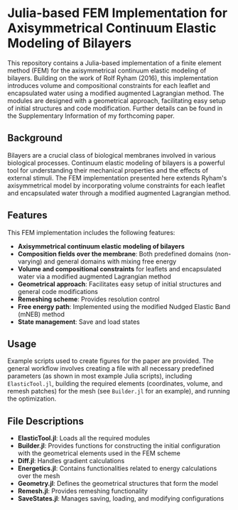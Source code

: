 # Julia-based FEM Implementation for Axisymmetrical Continuum Elastic Modeling of Bilayers

This repository contains a Julia-based implementation of a finite element method (FEM) for the axisymmetrical continuum elastic modeling of bilayers. Building on the work of Rolf Ryham (2016), this implementation introduces volume and compositional constraints for each leaflet and encapsulated water using a modified augmented Lagrangian method. The modules are designed with a geometrical approach, facilitating easy setup of initial structures and code modification. Further details can be found in the Supplementary Information of my forthcoming paper.

## Background

Bilayers are a crucial class of biological membranes involved in various biological processes. Continuum elastic modeling of bilayers is a powerful tool for understanding their mechanical properties and the effects of external stimuli. The FEM implementation presented here extends Ryham's axisymmetrical model by incorporating volume constraints for each leaflet and encapsulated water through a modified augmented Lagrangian method.

## Features

This FEM implementation includes the following features:

- **Axisymmetrical continuum elastic modeling of bilayers**
- **Composition fields over the membrane**: Both predefined domains (non-varying) and general domains with mixing free energy
- **Volume and compositional constraints** for leaflets and encapsulated water via a modified augmented Lagrangian method
- **Geometrical approach**: Facilitates easy setup of initial structures and general code modifications
- **Remeshing scheme**: Provides resolution control
- **Free energy path**: Implemented using the modified Nudged Elastic Band (mNEB) method
- **State management**: Save and load states

## Usage

Example scripts used to create figures for the paper are provided. The general workflow involves creating a file with all necessary predefined parameters (as shown in most example Julia scripts), including `ElasticTool.jl`, building the required elements (coordinates, volume, and remesh patches) for the mesh (see `Builder.jl` for an example), and running the optimization.

## File Descriptions

- **ElasticTool.jl**: Loads all the required modules
- **Builder.jl**: Provides functions for constructing the initial configuration with the geometrical elements used in the FEM scheme
- **Diff.jl**: Handles gradient calculations
- **Energetics.jl**: Contains functionalities related to energy calculations over the mesh
- **Geometry.jl**: Defines the geometrical structures that form the model
- **Remesh.jl**: Provides remeshing functionality
- **SaveStates.jl**: Manages saving, loading, and modifying configurations